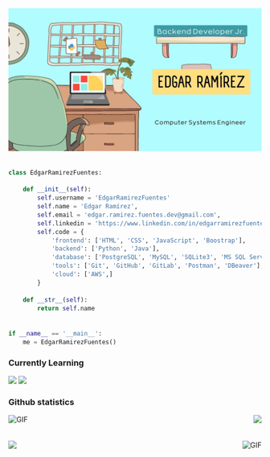 <div align="center">
    <img alt="header" src="https://github.com/EdgarRamirezFuentes/EdgarRamirezFuentes/blob/master/EdgarRamirezFuentesHEADER.jpg" heigth="500px">
</div>

<br/>

```python
class EdgarRamirezFuentes:

    def __init__(self):
        self.username = 'EdgarRamirezFuentes'
        self.name = 'Edgar Ramírez',
        self.email = 'edgar.ramirez.fuentes.dev@gmail.com',
        self.linkedin = 'https://www.linkedin.com/in/edgarramirezfuentes/',
        self.code = {
            'frontend': ['HTML', 'CSS', 'JavaScript', 'Boostrap'],
            'backend': ['Python', 'Java'],
            'database': ['PostgreSQL', 'MySQL', 'SQLite3', 'MS SQL Server'],
            'tools': ['Git', 'GitHub', 'GitLab', 'Postman', 'DBeaver'],
            'cloud': ['AWS',]
        }

    def __str__(self):
        return self.name


if __name__ == '__main__':
    me = EdgarRamirezFuentes()

```
### Currently Learning
<span><img height="25" src="https://img.shields.io/badge/Spring Boot-20232A?style=for-the-badge&logo=springboot&logoColor=6DB33F"> </span>
<span><img height="25" src="https://img.shields.io/badge/AWS-20232A?style=for-the-badge&logo=amazonaws&logoColor=FFF"> </span>





### Github statistics
<div>
    <img  alt="GIF" src="https://media.giphy.com/media/zOvBKUUEERdNm/giphy.gif" />
     <a href="https://github.com/EdgarRamirezFuentes">
      <img align="right" src="https://github-readme-stats.vercel.app/api?username=EdgarRamirezFuentes&show_icons=true&hide_border=true"/>
    </a>
</div>
<br>
<br>
<div>
    <a href="https://github.com/EdgarRamirezFuentes">
      <img src="https://github-readme-stats.vercel.app/api/top-langs/?username=EdgarRamirezFuentes&theme=radical" />
    </a>
    <img align="right" alt="GIF" src="https://media.giphy.com/media/13HgwGsXF0aiGY/giphy.gif" />
</div>


<!--
<span><img height="25" src="https://img.shields.io/badge/docker-20232A?style=for-the-badge&logo=docker&logoColor=2496ED"> </span>
<span><img height="25" src="https://img.shields.io/badge/Kubernetes-20232A?style=for-the-badge&logo=kubernetes&logoColor=326CE5"> </span>

<span><img height="25" src="https://img.shields.io/badge/Flask-20232A?style=for-the-badge&logo=flask&logoColor=000000"> </span>
<span><img height="25" src="https://img.shields.io/badge/.Net-20232A?style=for-the-badge&logo=.net&logoColor=512BD4"> </span>


<a href="https://github.com/EdgarRamirezFuentes">
  <img align="left" src="https://github-readme-stats.vercel.app/api/top-langs/?username=EdgarRamirezFuentes&hide=css,hack&title_color=ffffff&text_color=c9cacc&icon_color=2bbc8a&bg_color=1d1f21"/>
</a>

### Programming languages and Technologies :computer:

#### Frontend :art:
<span><img height="25" src="https://img.shields.io/badge/HTML-20232A?style=for-the-badge&logo=html5&logoColor=E34F26"> </span>
<span><img height="25" src="https://img.shields.io/badge/CSS-20232A?style=for-the-badge&logo=css3&logoColor=1572B6"></span>
<span><img height="25" src="https://img.shields.io/badge/Bootstrap-20232A?style=for-the-badge&logo=bootstrap&logoColor=7952B3"> </span>
<span><img height="25" src="https://img.shields.io/badge/JavaScript-20232A?style=for-the-badge&logo=javascript&logoColor=F7DF1E"> </span>

#### Backend :bomb:
<span><img height="25" src="https://img.shields.io/badge/C%20Programming%20Language-20232A?style=for-the-badge&logo=c&logoColor=A8B9CC"> </span>
<span><img height="25" src="https://img.shields.io/badge/C++-20232A?style=for-the-badge&logo=c%2B%2B&logoColor=00599C"> </span>
<span><img height="25" src="https://img.shields.io/badge/php-20232A?style=for-the-badge&logo=php&logoColor=777BB4"> </span>
<span><img height="25" src="https://img.shields.io/badge/python-20232A?style=for-the-badge&logo=python&logoColor=3776AB"> </span>
<span><img height="25" src="https://img.shields.io/badge/Django-20232A?style=for-the-badge&logo=django&logoColor=12553a"> </span>

#### DBMS :bookmark_tabs:
<span><img height="25" src="https://img.shields.io/badge/postgresql-20232A?style=for-the-badge&logo=postgresql&logoColor=4169E1"> </span>
<span><img height="25" src="https://img.shields.io/badge/mysql-20232A?style=for-the-badge&logo=mysql&logoColor=4479A1"> </span>

#### Other technologies ⚡
<span><img height="25" src="https://img.shields.io/badge/visual%20studio%20code-20232A?style=for-the-badge&logo=visual%20studio%20code&logoColor=007ACC"> </span>
<span><img height="25" src="https://img.shields.io/badge/vim-20232A?style=for-the-badge&logo=vim&logoColor=019733"> </span>
<span><img height="25" src="https://img.shields.io/badge/pycharm-20232A?style=for-the-badge&logo=pycharm&logoColor=white"> </span>
<span><img height="25" src="https://img.shields.io/badge/IntelliJ%20IDEA-20232A?style=for-the-badge&logo=IntelliJ%20IDEA&logoColor=white"> </span>
<span><img height="25" src="https://img.shields.io/badge/ubuntu-20232A?style=for-the-badge&logo=ubuntu&logoColor=E95420"> </span>

<span><img height="25" src="https://img.shields.io/badge/windows-20232A?style=for-the-badge&logo=windows&logoColor=0078D6"> </span>
<span><img height="25" src="https://img.shields.io/badge/git-20232A?style=for-the-badge&logo=git&logoColor=F05032"> </span>
<span><img height="25" src="https://img.shields.io/badge/github-20232A?style=for-the-badge&logo=github&logoColor=white"> </span>
<span><img height="25" src="https://img.shields.io/badge/gitlab-20232A?style=for-the-badge&logo=gitlab&logoColor=FC6D26"> </span>
<span><img height="25" src="https://img.shields.io/badge/GNU%20Bash-20232A?style=for-the-badge&logo=gnu%20bash&logoColor=4EAA25"> </span>
<span><img height="25" src="https://img.shields.io/badge/markdown-20232A?style=for-the-badge&logo=markdown&logoColor=white"> </span>
<span><img height="25" src="https://img.shields.io/badge/postman-20232A?style=for-the-badge&logo=postman&logoColor=postman"> </span>

## Contact me 
[![Linkedin Badge](https://img.shields.io/badge/-edgarramirezfuentes-blue?style=flat-square&logo=Linkedin&logoColor=white&link=https://www.linkedin.com/in/edgarramirezfuentes/)](https://www.linkedin.com/in/edgarramirezfuentes/) [![Gmail Badge](https://img.shields.io/badge/-edgar.ramirez.fuentes.dev@gmail.com-c14438?style=flat-square&logo=Gmail&logoColor=white&link=mailto:edgar.ramirez.fuentes.dev@gmail.com)](mailto:edgar.ramirez.fuentes.dev@gmail.com)
-->
 
